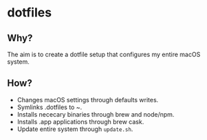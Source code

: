 # dotfiles

## Why?
The aim is to create a dotfile setup that configures my entire macOS system. 

## How?
- Changes macOS settings through defaults writes.
- Symlinks .dotfiles to ~.
- Installs nececary binaries through brew and node/npm.
- Installs .app applications through brew cask.
- Update entire system through `update.sh`.
